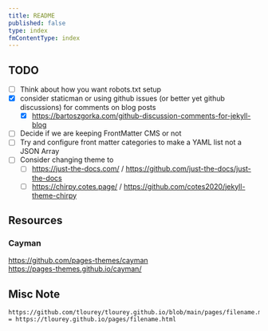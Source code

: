 ```yaml
---
title: README
published: false
type: index
fmContentType: index
---
```


## TODO

* [ ] Think about how you want robots.txt setup
* [x] consider staticman or using github issues (or better yet github discussions) for comments on blog posts
  * [x] <https://bartoszgorka.com/github-discussion-comments-for-jekyll-blog>
* [ ] Decide if we are keeping FrontMatter CMS or not
* [ ] Try and configure front matter categories to make a YAML list not a JSON Array
* [ ] Consider changing theme to
  * [ ] <https://just-the-docs.com/> / <https://github.com/just-the-docs/just-the-docs>
  * [ ] <https://chirpy.cotes.page/> / <https://github.com/cotes2020/jekyll-theme-chirpy>

## Resources

### Cayman

<https://github.com/pages-themes/cayman>\
<https://pages-themes.github.io/cayman/>

## Misc Note

```text
https://github.com/tlourey/tlourey.github.io/blob/main/pages/filename.md = https://tlourey.github.io/pages/filename.html
```
